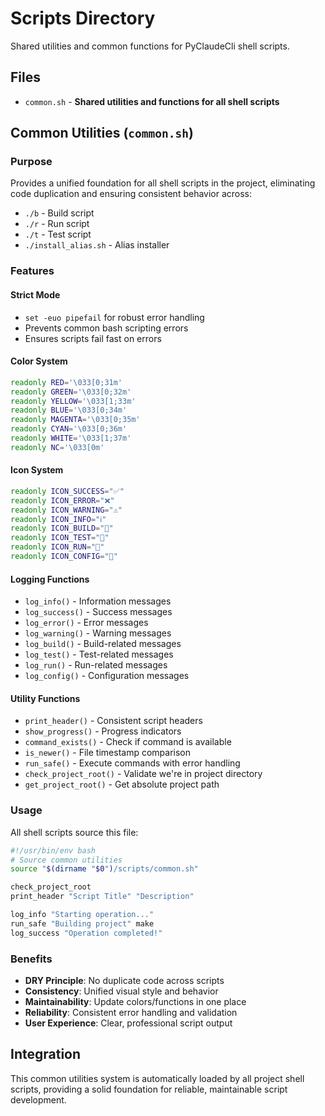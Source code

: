 # Scripts Directory

Shared utilities and common functions for PyClaudeCli shell scripts.

## Files

- `common.sh` - **Shared utilities and functions for all shell scripts**

## Common Utilities (`common.sh`)

### Purpose
Provides a unified foundation for all shell scripts in the project, eliminating code duplication and ensuring consistent behavior across:
- `./b` - Build script
- `./r` - Run script  
- `./t` - Test script
- `./install_alias.sh` - Alias installer

### Features

#### Strict Mode
- `set -euo pipefail` for robust error handling
- Prevents common bash scripting errors
- Ensures scripts fail fast on errors

#### Color System
```bash
readonly RED='\033[0;31m'
readonly GREEN='\033[0;32m'
readonly YELLOW='\033[1;33m'
readonly BLUE='\033[0;34m'
readonly MAGENTA='\033[0;35m'
readonly CYAN='\033[0;36m'
readonly WHITE='\033[1;37m'
readonly NC='\033[0m'
```

#### Icon System
```bash
readonly ICON_SUCCESS="✅"
readonly ICON_ERROR="❌"
readonly ICON_WARNING="⚠️"
readonly ICON_INFO="ℹ️"
readonly ICON_BUILD="🔨"
readonly ICON_TEST="🧪"
readonly ICON_RUN="🚀"
readonly ICON_CONFIG="🔧"
```

#### Logging Functions
- `log_info()` - Information messages
- `log_success()` - Success messages  
- `log_error()` - Error messages
- `log_warning()` - Warning messages
- `log_build()` - Build-related messages
- `log_test()` - Test-related messages
- `log_run()` - Run-related messages
- `log_config()` - Configuration messages

#### Utility Functions
- `print_header()` - Consistent script headers
- `show_progress()` - Progress indicators
- `command_exists()` - Check if command is available
- `is_newer()` - File timestamp comparison
- `run_safe()` - Execute commands with error handling
- `check_project_root()` - Validate we're in project directory
- `get_project_root()` - Get absolute project path

### Usage

All shell scripts source this file:
```bash
#!/usr/bin/env bash
# Source common utilities
source "$(dirname "$0")/scripts/common.sh"

check_project_root
print_header "Script Title" "Description"

log_info "Starting operation..."
run_safe "Building project" make
log_success "Operation completed!"
```

### Benefits

- **DRY Principle**: No duplicate code across scripts
- **Consistency**: Unified visual style and behavior
- **Maintainability**: Update colors/functions in one place
- **Reliability**: Consistent error handling and validation
- **User Experience**: Clear, professional script output

## Integration

This common utilities system is automatically loaded by all project shell scripts, providing a solid foundation for reliable, maintainable script development.